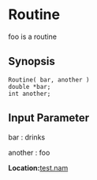 # Routine
foo is a routine  
## Synopsis
```
Routine( bar, another )
double *bar;
int another;
```

## Input Parameter

bar 
: drinks

another 
: foo


**Location:**<A HREF="../../../../test.nam#Routine">test.nam</A>

